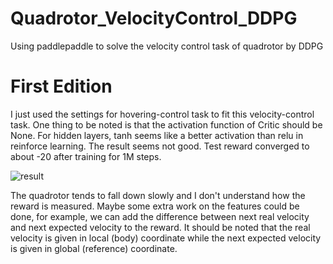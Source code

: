 # Quadrotor_VelocityControl_DDPG
Using paddlepaddle to solve the velocity control task of quadrotor by DDPG

# First Edition

I just used the settings for hovering-control task to fit this velocity-control task. One thing to be noted is that the activation function of Critic should be None. For hidden layers, tanh seems like a better activation than relu in reinforce learning.
The result seems not good. Test reward converged to about -20 after training for 1M steps.

![result](./fig/1st.gif)

The quadrotor tends to fall down slowly and I don't understand how the reward is measured. Maybe some extra work on the features could be done, for example, we can add the difference between next real velocity and next expected velocity to the reward. It should be noted that the real velocity is given in local (body) coordinate while the next expected velocity is given in global (reference) coordinate.

